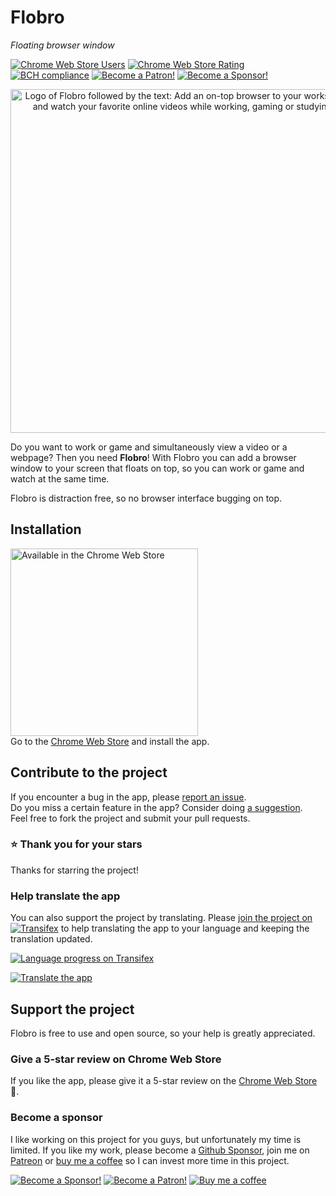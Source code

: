 # Flobro

_Floating browser window_

[//]: # "Link references"
[chrome-web-store-url]: https://chrome.google.com/webstore/detail/faaljkdndnfoagcmhedlmbgieoocemch
[transifex-project-url]: https://www.transifex.com/flobro/flobro-chrome-app/
[github-sponsor-url]: https://github.com/sponsors/cornips
[patreon-url]: https://www.patreon.com/bePatron?u=3907320
[buy-me-a-coffee-url]: https://www.buymeacoffee.com/cornips

[//]: # "Badges"
[![Chrome Web Store Users](https://img.shields.io/chrome-web-store/users/faaljkdndnfoagcmhedlmbgieoocemch.svg)][chrome-web-store-url]
[![Chrome Web Store Rating](https://img.shields.io/chrome-web-store/rating/faaljkdndnfoagcmhedlmbgieoocemch.svg)][chrome-web-store-url]
[![BCH compliance](https://bettercodehub.com/edge/badge/flobro/flobro-chrome-app?branch=develop)](https://bettercodehub.com/)
[![Become a Patron!](https://img.shields.io/endpoint.svg?url=https%3A%2F%2Fshieldsio-patreon.herokuapp.com%2Fcornips)][patreon-url]
[![Become a Sponsor!](https://img.shields.io/badge/Github-Become%20a%20sponsor-ea4aaa?style=flat-square&logo=github)][github-sponsor-url]

[//]: # "Intro"
<p align="center"><img width="550" alt="Logo of Flobro followed by the text: Add an on-top browser to your workspace and watch your favorite online videos while working, gaming or studying" src="https://flobro.app/assets/images/flobro-promo-github.png"></p>

Do you want to work or game and simultaneously view a video or a webpage?
Then you need **Flobro**! With Flobro you can add a browser window to your screen that floats on top, so you can work or game and watch at the same time.

Flobro is distraction free, so no browser interface bugging on top.

## Installation
[<img src="https://flobro.app/assets/images/chrome-web-store-badge.svg" width="300" alt="Available in the Chrome Web Store">][chrome-web-store-url]  
Go to the [Chrome Web Store][chrome-web-store-url] and install the app.

## Contribute to the project
If you encounter a bug in the app, please [report an issue](https://github.com/flobro/flobro-chrome-app/issues/new?template=bug_report.md).  
Do you miss a certain feature in the app? Consider doing [a suggestion](https://github.com/flobro/flobro-chrome-app/issues/new?template=feature_request.md).  
Feel free to fork the project and submit your pull requests.  

### ⭐️ Thank you for your stars
Thanks for starring the project!

### Help translate the app
You can also support the project by translating. Please [join the project on ![Transifex](https://cdn.transifex.com/txc/static/charts/images/tx-logo-micro.c5603f91c780.png)][transifex-project-url] to help translating the app to your language and keeping the translation updated.  

[![Language progress on Transifex](https://www.transifex.com/projects/p/flobro-chrome-app/resource/messages-json--develop/chart/image_png)][transifex-project-url]

[![Translate the app](https://img.shields.io/badge/Translate%20the%20app-blue?style=for-the-badge&logo=transifex)][transifex-project-url]

## Support the project
Flobro is free to use and open source, so your help is greatly appreciated.

### Give a 5-star review on Chrome Web Store
If you like the app, please give it a 5-star review on the [Chrome Web Store][chrome-web-store-url] 🤩. 

### Become a sponsor  
I like working on this project for you guys, but unfortunately my time is limited. If you like my work, please become a [Github Sponsor][github-sponsor-url], join me on [Patreon][patreon-url] or [buy me a coffee][buy-me-a-coffee-url] so I can invest more time in this project.

[![Become a Sponsor!](https://img.shields.io/badge/Github-Become%20a%20sponsor-ea4aaa?style=flat-square&logo=github)][github-sponsor-url] 
[![Become a Patron!](https://img.shields.io/endpoint.svg?url=https%3A%2F%2Fshieldsio-patreon.herokuapp.com%2Fcornips&style=flat-square)][patreon-url] 
[![Buy me a coffee](https://img.shields.io/badge/-Buy%20me%20a%20coffee-orange?style=flat-square)][buy-me-a-coffee-url]
